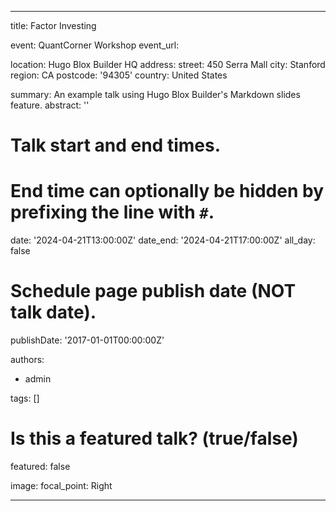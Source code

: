 
---
title: Factor Investing

event: QuantCorner Workshop
event_url: 

location: Hugo Blox Builder HQ
address:
  street: 450 Serra Mall
  city: Stanford
  region: CA
  postcode: '94305'
  country: United States

summary: An example talk using Hugo Blox Builder's Markdown slides feature.
abstract: ''

# Talk start and end times.
#   End time can optionally be hidden by prefixing the line with `#`.
date: '2024-04-21T13:00:00Z'
date_end: '2024-04-21T17:00:00Z'
all_day: false

# Schedule page publish date (NOT talk date).
publishDate: '2017-01-01T00:00:00Z'

authors:
  - admin

tags: []

# Is this a featured talk? (true/false)
featured: false

image:
  focal_point: Right
  
---
